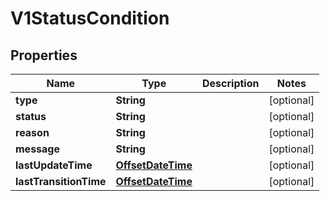 
# V1StatusCondition

## Properties
Name | Type | Description | Notes
------------ | ------------- | ------------- | -------------
**type** | **String** |  |  [optional]
**status** | **String** |  |  [optional]
**reason** | **String** |  |  [optional]
**message** | **String** |  |  [optional]
**lastUpdateTime** | [**OffsetDateTime**](OffsetDateTime.md) |  |  [optional]
**lastTransitionTime** | [**OffsetDateTime**](OffsetDateTime.md) |  |  [optional]



